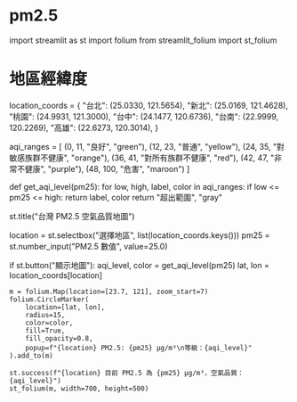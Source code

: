# pm2.5
import streamlit as st
import folium
from streamlit_folium import st_folium

# 地區經緯度
location_coords = {
    "台北": (25.0330, 121.5654),
    "新北": (25.0169, 121.4628),
    "桃園": (24.9931, 121.3000),
    "台中": (24.1477, 120.6736),
    "台南": (22.9999, 120.2269),
    "高雄": (22.6273, 120.3014),
}

aqi_ranges = [
    (0, 11, "良好", "green"),
    (12, 23, "普通", "yellow"),
    (24, 35, "對敏感族群不健康", "orange"),
    (36, 41, "對所有族群不健康", "red"),
    (42, 47, "非常不健康", "purple"),
    (48, 100, "危害", "maroon")
]

def get_aqi_level(pm25):
    for low, high, label, color in aqi_ranges:
        if low <= pm25 <= high:
            return label, color
    return "超出範圍", "gray"

st.title("台灣 PM2.5 空氣品質地圖")

location = st.selectbox("選擇地區", list(location_coords.keys()))
pm25 = st.number_input("PM2.5 數值", value=25.0)

if st.button("顯示地圖"):
    aqi_level, color = get_aqi_level(pm25)
    lat, lon = location_coords[location]

    m = folium.Map(location=[23.7, 121], zoom_start=7)
    folium.CircleMarker(
        location=[lat, lon],
        radius=15,
        color=color,
        fill=True,
        fill_opacity=0.8,
        popup=f"{location} PM2.5: {pm25} μg/m³\n等級：{aqi_level}"
    ).add_to(m)

    st.success(f"{location} 目前 PM2.5 為 {pm25} μg/m³，空氣品質：{aqi_level}")
    st_folium(m, width=700, height=500)
